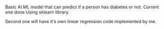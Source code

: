 Basic AI ML model that can predict if a person has diabetes or not.
Current one done Using sklearn library.

Second one will have it's own linear regression code implemented by me.
